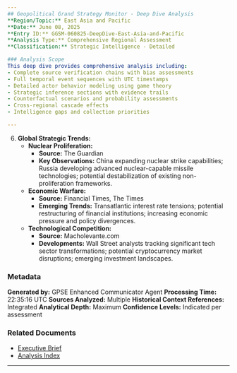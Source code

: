 ```yaml
---
## Geopolitical Grand Strategy Monitor - Deep Dive Analysis
**Region/Topic:** East Asia and Pacific
**Date:** June 08, 2025
**Entry ID:** GGSM-060825-DeepDive-East-Asia-and-Pacific
**Analysis Type:** Comprehensive Regional Assessment
**Classification:** Strategic Intelligence - Detailed

### Analysis Scope
This deep dive provides comprehensive analysis including:
- Complete source verification chains with bias assessments
- Full temporal event sequences with UTC timestamps
- Detailed actor behavior modeling using game theory
- Strategic inference sections with evidence trails
- Counterfactual scenarios and probability assessments
- Cross-regional cascade effects
- Intelligence gaps and collection priorities

---
```


6. **Global Strategic Trends:**
   - **Nuclear Proliferation:**
     - **Source:** The Guardian
     - **Key Observations:** China expanding nuclear strike capabilities; Russia developing advanced nuclear-capable missile technologies; potential destabilization of existing non-proliferation frameworks.
   - **Economic Warfare:**
     - **Source:** Financial Times, The Times
     - **Emerging Trends:** Transatlantic interest rate tensions; potential restructuring of financial institutions; increasing economic pressure and policy divergences.
   - **Technological Competition:**
     - **Source:** Macholevante.com
     - **Developments:** Wall Street analysts tracking significant tech sector transformations; potential cryptocurrency market disruptions; emerging investment landscapes.

### Metadata
**Generated by:** GPSE Enhanced Communicator Agent
**Processing Time:** 22:35:16 UTC
**Sources Analyzed:** Multiple
**Historical Context References:** Integrated
**Analytical Depth:** Maximum
**Confidence Levels:** Indicated per assessment

### Related Documents
- [Executive Brief](GGSM-060825-DailyAnalysis.md)
- [Analysis Index](GGSM-060825-Index.md)

---